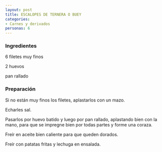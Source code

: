 ```yaml
---
layout: post
title: ESCALOPES DE TERNERA O BUEY
categories:
- Carnes y derivados
personas: 6 
---
```

<h3>Ingredientes</h3>
6 filetes muy finos

2 huevos

pan rallado

<h3>Preparación</h3>
Si no están muy finos los filetes, aplastarlos con un mazo.

Echarles sal.

Pasarlos por huevo batido y luego por pan rallado, aplastando bien con la mano, para que se impregne bien por todas partes y forme una coraza.

Freír en aceite bien caliente para que queden dorados.

Freír con patatas fritas y lechuga en ensalada.

